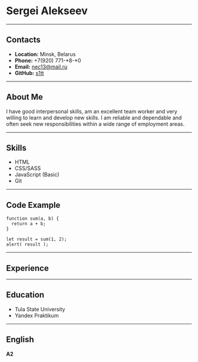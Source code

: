 # Sergei Alekseev

---

## Contacts

- **Location:** Minsk, Belarus
- **Phone:** +7(920) 771-*8-*0
- **Email:** nec13@mail.ru
- **GitHub:** [s1tt](https://github.com/s1tt 'Описание')

---

## About Me

I have good interpersonal skills, am an excellent team worker and very willing to learn and develop new skills.
I am reliable and dependable and often seek new responsibilities within a wide range of employment areas.

---

## Skills

- HTML
- CSS/SASS
- JavaScript (Basic)
- Git

---

## Code Example

```
function sum(a, b) {
  return a + b;
}

let result = sum(1, 2);
alert( result );
```

---

## Experience

---

## Education

- Tula State University
- Yandex Praktikum

---

## English

**A2**
